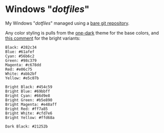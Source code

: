 # Windows "*dotfiles*"
My Windows "*dotfiles*" managed using a [bare git repository](https://www.atlassian.com/git/tutorials/dotfiles).

Any color styling is pulls from the [one-dark](https://github.com/atom/one-dark-syntax) theme for the base colors, and [this comment](https://github.com/platformio/platformio-atom-ide-terminal/issues/30#issuecomment-392439370) for the bright variants:
```
Black: #282c34
Blue: #61afef
Cyan: #56b6c2
Green: #98c379
Magenta: #c678dd
Red: #e06c75
White: #abb2bf
Yellow: #e5c07b

Bright Black: #454c59
Bright Blue: #69bbff
Bright Cyan: #66d9e8
Bright Green: #b5e890
Bright Magenta: #e48aff
Bright Red: #ff7a85
Bright White: #cfd7e6
Bright Yellow: #ffd68a

Dark Black: #21252b
```
